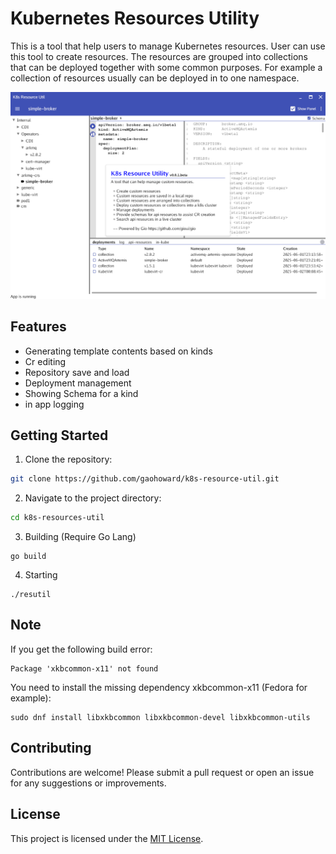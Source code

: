 # Kubernetes Resources Utility

This is a tool that help users to manage Kubernetes resources.
User can use this tool to create resources. The resources are grouped into collections that can be deployed together with some common purposes. For example a collection of resources usually can be deployed in to one namespace.

![app](doc/app.png)

## Features

- Generating template contents based on kinds
- Cr editing
- Repository save and load
- Deployment management
- Showing Schema for a kind
- in app logging

## Getting Started

1. Clone the repository:
  ```bash
  git clone https://github.com/gaohoward/k8s-resource-util.git
  ```
2. Navigate to the project directory:
  ```bash
  cd k8s-resources-util
  ```
3. Building (Require Go Lang)
  ```
  go build
  ```
4. Starting
  ```
  ./resutil
  ```

## Note

If you get the following build error:
```
Package 'xkbcommon-x11' not found
```
You need to install the missing dependency xkbcommon-x11 (Fedora for example):
```
sudo dnf install libxkbcommon libxkbcommon-devel libxkbcommon-utils
```

## Contributing

Contributions are welcome! Please submit a pull request or open an issue for any suggestions or improvements.

## License

This project is licensed under the [MIT License](LICENSE).

